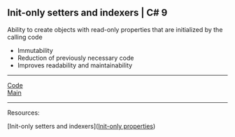 ## Init-only setters and indexers | C# 9

Ability to create objects with read-only properties that are initialized by the calling code

* Immutability
* Reduction of previously necessary code
* Improves readability and maintainability

***
[Code](../Services/StaffPicks.cs)
<br>
[Main](main.md)
***
Resources:

[Init-only setters and indexers]([Init-only properties](https://learn.microsoft.com/en-us/dotnet/csharp/language-reference/keywords/init))

